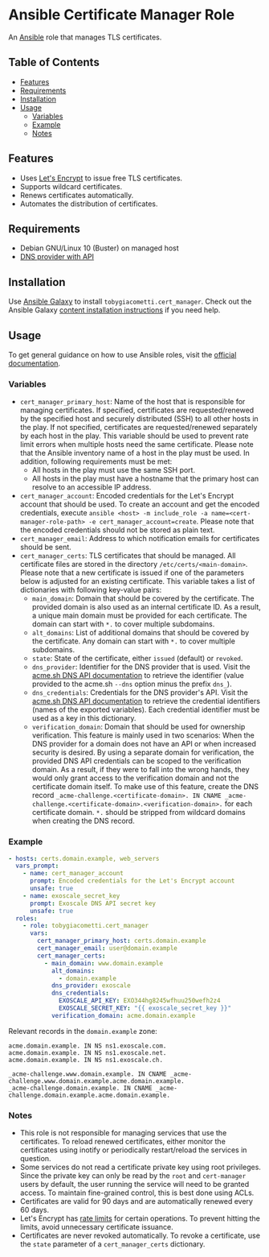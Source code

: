 # Ansible Certificate Manager Role

An [Ansible][1] role that manages TLS certificates.

## Table of Contents

- [Features](#features)
- [Requirements](#requirements)
- [Installation](#installation)
- [Usage](#usage)
    - [Variables](#variables)
    - [Example](#example)
    - [Notes](#notes)

## Features

- Uses [Let's Encrypt][2] to issue free TLS certificates.
- Supports wildcard certificates.
- Renews certificates automatically.
- Automates the distribution of certificates.

## Requirements

- Debian GNU/Linux 10 (Buster) on managed host
- [DNS provider with API][3]

## Installation

Use [Ansible Galaxy][4] to install `tobygiacometti.cert_manager`. Check out the Ansible Galaxy [content installation instructions][5] if you need help.

## Usage

To get general guidance on how to use Ansible roles, visit the [official documentation][6].

### Variables

- `cert_manager_primary_host`: Name of the host that is responsible for managing certificates. If specified, certificates are requested/renewed by the specified host and securely distributed (SSH) to all other hosts in the play. If not specified, certificates are requested/renewed separately by each host in the play. This variable should be used to prevent rate limit errors when multiple hosts need the same certificate. Please note that the Ansible inventory name of a host in the play must be used. In addition, following requirements must be met:
    - All hosts in the play must use the same SSH port.
    - All hosts in the play must have a hostname that the primary host can resolve to an accessible IP address.
- `cert_manager_account`: Encoded credentials for the Let's Encrypt account that should be used. To create an account and get the encoded credentials, execute `ansible <host> -m include_role -a name=<cert-manager-role-path> -e cert_manager_account=create`. Please note that the encoded credentials should not be stored as plain text.
- `cert_manager_email`: Address to which notification emails for certificates should be sent.
- `cert_manager_certs`: TLS certificates that should be managed. All certificate files are stored in the directory `/etc/certs/<main-domain>`. Please note that a new certificate is issued if one of the parameters below is adjusted for an existing certificate. This variable takes a list of dictionaries with following key-value pairs:
    - `main_domain`: Domain that should be covered by the certificate. The provided domain is also used as an internal certificate ID. As a result, a unique main domain must be provided for each certificate. The domain can start with `*.` to cover multiple subdomains.
    - `alt_domains`: List of additional domains that should be covered by the certificate. Any domain can start with `*.` to cover multiple subdomains.
    - `state`: State of the certificate, either `issued` (default) or `revoked`.
    - `dns_provider`: Identifier for the DNS provider that is used. Visit the [acme.sh DNS API documentation][3] to retrieve the identifier (value provided to the acme.sh `--dns` option minus the prefix `dns_`).
    - `dns_credentials`: Credentials for the DNS provider's API. Visit the [acme.sh DNS API documentation][3] to retrieve the credential identifiers (names of the exported variables). Each credential identifier must be used as a key in this dictionary.
    - `verification_domain`: Domain that should be used for ownership verification. This feature is mainly used in two scenarios: When the DNS provider for a domain does not have an API or when increased security is desired. By using a separate domain for verification, the provided DNS API credentials can be scoped to the verification domain. As a result, if they were to fall into the wrong hands, they would only grant access to the verification domain and not the certificate domain itself. To make use of this feature, create the DNS record `_acme-challenge.<certificate-domain>. IN CNAME _acme-challenge.<certificate-domain>.<verification-domain>.` for each certificate domain. `*.` should be stripped from wildcard domains when creating the DNS record.

### Example

```yaml
- hosts: certs.domain.example, web_servers
  vars_prompt:
    - name: cert_manager_account
      prompt: Encoded credentials for the Let's Encrypt account
      unsafe: true
    - name: exoscale_secret_key
      prompt: Exoscale DNS API secret key
      unsafe: true
  roles:
    - role: tobygiacometti.cert_manager
      vars:
        cert_manager_primary_host: certs.domain.example
        cert_manager_email: user@domain.example
        cert_manager_certs:
          - main_domain: www.domain.example
            alt_domains:
              - domain.example
            dns_provider: exoscale
            dns_credentials:
              EXOSCALE_API_KEY: EXO344hg8245wfhuu250wefh2z4
              EXOSCALE_SECRET_KEY: "{{ exoscale_secret_key }}"
            verification_domain: acme.domain.example
```

Relevant records in the `domain.example` zone:

```
acme.domain.example. IN NS ns1.exoscale.com.
acme.domain.example. IN NS ns1.exoscale.net.
acme.domain.example. IN NS ns1.exoscale.ch.

_acme-challenge.www.domain.example. IN CNAME _acme-challenge.www.domain.example.acme.domain.example.
_acme-challenge.domain.example. IN CNAME _acme-challenge.domain.example.acme.domain.example.
```

### Notes

- This role is not responsible for managing services that use the certificates. To reload renewed certificates, either monitor the certificates using inotify or periodically restart/reload the services in question.
- Some services do not read a certificate private key using root privileges. Since the private key can only be read by the `root` and `cert-manager` users by default, the user running the service will need to be granted access. To maintain fine-grained control, this is best done using ACLs.
- Certificates are valid for 90 days and are automatically renewed every 60 days.
- Let's Encrypt has [rate limits][7] for certain operations. To prevent hitting the limits, avoid unnecessary certificate issuance.
- Certificates are never revoked automatically. To revoke a certificate, use the `state` parameter of a `cert_manager_certs` dictionary.

[1]: https://www.ansible.com
[2]: https://letsencrypt.org
[3]: https://github.com/acmesh-official/acme.sh/wiki/dnsapi
[4]: https://galaxy.ansible.com
[5]: https://galaxy.ansible.com/docs/using/installing.html
[6]: https://docs.ansible.com/ansible/latest/user_guide/playbooks_reuse_roles.html
[7]: https://letsencrypt.org/docs/rate-limits/
